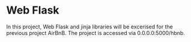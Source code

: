 # Web Flask

In this project, Web Flask and jinja libraries will be excerised for the previous project AirBnB. The project is accessed via 0.0.0.0:5000/hbnb.
